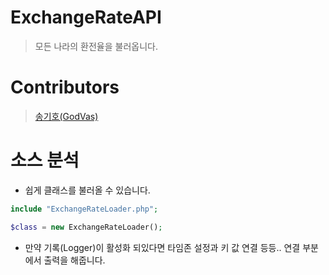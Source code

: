# ExchangeRateAPI
> 모든 나라의 환전율을 불러옵니다.

# Contributors
> [송기호(GodVas)](https://github.com/GodVas)

# 소스 분석 
- 쉽게 클래스를 불러올 수 있습니다.
```php
include "ExchangeRateLoader.php";

$class = new ExchangeRateLoader();
```

* 만약 기록(Logger)이 활성화 되있다면 타임존 설정과 키 값 연결 등등.. 연결 부분에서 출력을 해줍니다.
